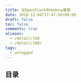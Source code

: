 ```yaml
---
title: 在OpenStack中Hadoop集群
date: 2018-12-04T17:47:56+08:00
draft: false
toc: false
comments: true
aliases:
  - /detail/180
  - /detail/180/
tags:
  - untagged
---
```


## 目录


